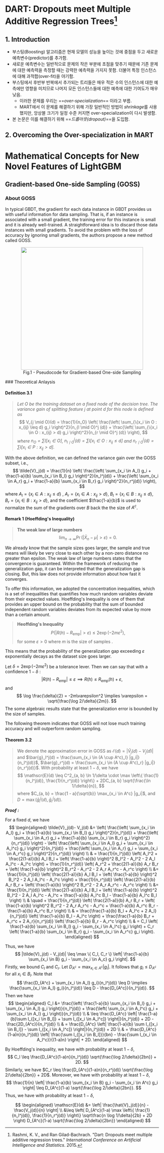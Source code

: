 # **DART: Dropouts meet Multiple Additive Regression Trees**[^1]



## 1. Introduction

- 부스팅(Boosting) 알고리즘은 현재 모델의 성능을 높이는 것에 중점을 두고 새로운 예측변수(predictor)를 추가함.
- 새로운 예측변수는 일반적으로 문제의 작은 부분에 초점을 맞추기 때문에 기존 문제에 대한 예측력을 측정할 때는 강력한 예측력을 가지지 못함. 더불어 특정 인스턴스에 대해 과적합(over-fit)을 야기함.
- 부스팅에서 후반부 반복에서 추가되는 트리들은 매우 적은 수의 인스턴스에 대한 예측에만 영향을 미치므로 나머지 모든 인스턴스들에 대한 예측에 대한 기여도가 매우 낮음.
  - 이러한 문제를 우리는 ==*over-specialization*== 이라고 부름.
  - MART에서 이 문제를 해결하기 위해 가장 일반적인 방법이 *shrinkage*를 사용했지만, 앙상블 크기가 일정 수준 커지면 over-specialization이 다시 발생함.
- 본 논문은 이를 해결하기 위해 ==*드롭아웃(dropout)*==을 도입함. 

## 2. Overcoming the Over-specialization in MART



[^1]: Rashmi, K. V., and Ran Gilad-Bachrach. "Dart: Dropouts meet multiple additive regression trees." *International Conference on Artificial Intelligence and Statistics*. 2015.

# Mathematical Concepts for New Novel Features of LightGBM

## Gradient-based One-side Sampling (GOSS)

### About GOSS

In typical GBDT, the gradient for each data instance in GBDT provides us with useful information for data sampling. That is, if an instance is associated with a small gradient, the training error for this instance is small and it is already well-trained. A straightforward idea is to discard those data instances with small gradients. To avoid the problem with the loss of accuracy by ignoring small gradients, the authors propose a new method called GOSS.

<center>
<figure>
<img src="D:\Study Stuffs\imgs\goss.png" width=400px class="center">
<figcaption>Fig.1 - Pseudocode for Gradient-based One-side Sampling</figcaption>
</figure>
</center>
### Theoretical Anlaysis

#### Definition 3.1

> *Let $O$ be the training dataset on a fixed node of the decision tree. The variance gain of splitting feature $j$ at point $d$ for this node is defined as*
> $$
> V_{j \mid O}(d) = \frac{1}{n_O} \left( \frac{\left( \sum_{\{x_i \in O : x_{ij} \leq d} g_i \right)^2}{n_{l \mid O}^j (d)} + \frac{\left( \sum_{\{x_i \in O : x_{ij} > d} g_i \right)^2}{n_{r \mid O}^j (d)} \right),
> $$
> *where $n_O = \sum I[x_i \in O]$, $n_{l \mid O}^j (d) = \sum I[x_i \in O : x_{ij} \leq d]$ and $n_{r \mid O}^j (d) = \sum I[x_i \in P : x_{ij} > d]$.*

With the above definition, we can defined the variance gain over the GOSS subset, i.e.,
$$
\tilde{V}_j(d) = \frac{1}{n} \left( \frac{\left( \sum_{x_i \in A_l} g_i + \frac{1-a}{b} \sum_{x_i \in B_l} g_i \right)^2}{n_l^j(d)} + \frac{\left( \sum_{x_i \in A_r} g_i + \frac{1-a}{b} \sum_{x_i \in B_r} g_i \right)^2}{n_r^j(d)} \right),
$$
where $A_l = \{ x_i \in A : x_{ij} \leq d\}$ , $A_r = \{ x_i \in A : x_{ij} > d \}$, $B_l = \{ x_i \in B : x_{ij} \leq d \}$, $B_r = \{x_i \in B : x_{ij} > d \}$, and the coefficient $\frac{1-a}{b}$ is used to normalize the sum of the gradients over $B$ back the the size of $A^c$.

#### Remark 1 (Hoeffding's Inequality)

> **The weak law of large numbers**
> $$
> \lim_{n \to \infty} \Pr \left( \left| \bar{X}_n - \mu \right| > \varepsilon \right) = 0.
> $$
>

We already know that the sample sizes goes larger, the sample and true means will likely be very close to each other by a non-zero distance no greater than epsilon. The weak law of large numbers states that the convergence is guaranteed. Within the framework of reducing the generalization gap, it can be interpreted that the generalization gap is closing. But, this law does not provide information about how fast it converges.

To offer this information, we adopted the concentration inequalities, which is a set of inequalities that quantifies how much random variables deviate from their expected values. Hoeffding's Inequality is one of them that provides an upper bound on the probability that the sum of bounded independent random variables deviates from its expected value by more than a certain amount. 

> **Heoffding's Inequality**
> $$
> P(|R(h) - R_{\text{emp}}| > \varepsilon) \leq 2 \exp(-2m\varepsilon^2),
> $$
> for some $\varepsilon > 0$ where $m​$ is the size of samples .

This means that the probability of the generalization gap exceeding $\varepsilon$ exponentially decays as the dataset size goes larger.

Let $\delta = 2 \exp (-2m \varepsilon^2)$ be a tolerance lever. Then we can say that with a confidence $1 - \delta​$ :
$$
|R(h) - R_{\text{emp}}| \leq \varepsilon \implies R(h) \leq R_{\text{emp}}(h) + \varepsilon,
$$
and
$$
\log \frac{\delta}{2} = -2m\varepsilon^2 \implies \varepsilon = \sqrt{\frac{\log 2/\delta}{2m}}.
$$
The some algebraic results state that the generalization error is bounded by the size of samples.

The following theorem indicates that GOSS will not lose much training accuracy and will outperform random sampling.

#### Theorem 3.2

> We denote the approximation error in GOSS as $\mathscr{E}(d) = \left| \tilde{V}_j(d) - V_j(d) \right|$ and $\bar{g}_l^j(d) = \frac{\sum_{x_i \in (A \cup A^c)_l} |g_i|}{n_l^j(d)}$, $\bar{g}_r^j(d) = \frac{\sum_{x_i \in (A \cup A^c)_r} |g_i|}{n_r^j(d)}$. With probability at least $1 - \delta$, we have
> $$
> \mathscr{E}(d) \leq C^2_{a, b} \ln 1/\delta \cdot \max \left\{ \frac{1}{n_l^j(d)}, \frac{1}{n_r^j(d)} \right\} + 2DC_{a, b} \sqrt{\frac{\ln 1/\delta}{n}},
> $$
> where $C_{a, b} = \frac{1 - a}{\sqrt{b}} \max_{x_i \in A^c} |g_i|$, and $D = \max(\bar{g}_l^j(d), \bar{g}_r^j(d))$.

***Proof :***

For a fixed $d$, we have
$$
\begin{aligned}
\tilde{V}_j(d)- V_j(d) &= \left( \frac{\left( \sum_{x_i \in A_l} g_i + \frac{1-a}{b} \sum_{x_i \in B_l} g_i \right)^2}{n_l^j(d)} + \frac{\left( \sum_{x_i \in A_r} g_i + \frac{1-a}{b} \sum_{x_i \in B_r} g_i \right)^2}{n_r^j(d)} \right) - \left( \frac{\left( \sum_{x_i \in A_l} g_i + \sum_{x_i \in A_l^c} g_i \right)^2}{n_l^j(d)}  + \frac{\left( \sum_{x_i \in A_r} g_i + \sum_{x_i \in A_r^c} g_i \right)^2}{n_r^j(d)} \right) \\
& = \frac{1}{n_l^j(d)} \left( A_l^2 + \frac{2(1-a)}{b} A_l B_l + \left( \frac{1-a}{b} \right)^2 B_l^2 - A_l^2 - 2 A_l A_l^c - A_l^c \right) + \frac{1}{n_r^j(d)} \left( A_r^2 + \frac{2(1-a)}{b} A_r B_r + \left( \frac{1-a}{b} \right)^2 B_r^2 - A_r^2 - 2 A_r A_r^c - A_r^c \right) \\ 
&= \frac{1}{n_l^j(d)} \left( \frac{2(1-a)}{b} A_l B_l + \left( \frac{1-a}{b} \right)^2 B_l^2 - 2 A_l A_l^c - A_l^c \right) + \frac{1}{n_r^j(d)} \left( \frac{2(1-a)}{b} A_r B_r + \left( \frac{1-a}{b} \right)^2 B_r^2 - 2 A_r A_r^c - A_r^c \right) \\ 
&= \frac{1}{n_l^j(d)} \left( \frac{2(1-a)}{b} A_l B_l + \left( \frac{1-a}{b} \right)^2 B_l^2 - 2 A_l A_l^c - A_l^c + \frac{1-a}{b} A_l^c B_l - \frac{1-a}{b} A_l^c B_l \right) \\ & \quad + \frac{1}{n_r^j(d)} \left( \frac{2(1-a)}{b} A_r B_r + \left( \frac{1-a}{b} \right)^2 B_r^2 - 2 A_r A_r^c - A_r^c + \frac{1-a}{b} A_r^c B_r - \frac{1-a}{b} A_r^c B_r \right) \\ 
& = \frac{\frac{1-a}{b} B_l + A_l^c + 2 A_l}{n_l^j(d)} \left( \frac{1-a}{b} B_l - A_l^c \right) + \frac{\frac{1-a}{b} B_r + A_r^c + 2 A_r}{n_r^j(d)} \left( \frac{1-a}{b} B_r - A_r^c \right) \\
& = C_l \left( \frac{1-a}{b} \sum_{x_i \in B_l} g_i  - \sum_{x_i \in A_l^c} g_i \right) + C_r \left( \frac{1-a}{b} \sum_{x_i \in B_r} g_i  - \sum_{x_i \in A_r^c} g_i \right).
\end{aligned}
$$

Thus, we have
$$
|\tilde{V}_j(d) - V_j(d)| \leq \max \{ C_l, C_r \} \left| \frac{1-a}{b} \sum_{x_i \in B} g_i - \sum_{x_i \in A_c} g_i \right|.
$$
Firstly, we bound $C_l$ and $C_r$. Let $D_{A^c} = \max_{x_i \in A^c} |g_i|$. It follows that $g_i \leq D_{A^c}$ for all $x_i \in B_l$. Note that 
$$
\frac{D_{A^c} + \sum_{x_i \in A_l} g_i}{n_l^j(d)} \leq D \implies \frac{\sum_{x_i \in A_l} g_i}{n_l^j(d)} \leq D - \frac{D_{A^c}}{n_l^j(d)}.
$$
Then we have
$$
\begin{aligned}
C_l &= \frac{\left( \frac{1-a}{b} \sum_{x_i \in B_l} g_i + \sum_{x_i \in A_l} g_i \right)}{n_l^j(d)} + \frac{\left( \sum_{x_i \in A_l^c} g_i + \sum_{x_i \in A_l} g_i \right)}{n_l^j(d)} \\ 
& \leq \frac{D_{A^c} \left| \frac{1-a}{b}\sum I_{[x_i \in B_l]} + \sum I_{[x_i \in A_l^c]} \right|}{n_l^j(d)} + 2D - \frac{2D_{A^c}}{n_l^j(d)} \\
& = \frac{D_{A^c} \left| \frac{1-a}{b} \sum I_{[x_i \in B_l]} - \sum I_{[x_i \in A_l^c]} \right|}{n_l^j(d)} + 2D \\
& = \frac{D_{A^c} (1-a)n}{n_l^j(d)} \left| \frac{\sum I_{[x_i \in B_l]}}{bn} - \frac{\sum I_{x_i \in A_l^c}}{(1-a)n} \right| + 2D.
\end{aligned}
$$

By Hoeffding's inequality, we have with probability at least $1 - \delta$,
$$
C_l \leq \frac{D_{A^c}(1-a)n}{n_l^j(d)} \sqrt{\frac{\log 2/\delta}{2bn}} + 2D.
$$
Similarly, we have $C_r \leq \frac{D_{A^c}(1-a)n}{n_r^j(d)} \sqrt{\frac{\log 2/\delta}{2bn}} + 2D$. Moreover, we have with probability at least $1 - \delta​$,
$$
\frac{1}{n} \left| \frac{1-a}{b} \sum_{x_i \in B} g_i - \sum_{x_i \in A^c} g_i \right| \leq D_{A^c}(1-a) \sqrt{\frac{\log 2/\delta}{2bn}}.
$$
Thus, we have with probability at least $1-\delta​$,


$$
\begin{aligned}
\mathscr{E}(d) &= \left| \frac{\hat{V}_j(d)}{n} - \frac{V_j(d)}{n} \right| \\
&\leq \left( D_{A^c}(1-a) \max \left\{ \frac{1}{n_l^j(d)}, \frac{1}{n_r^j(d)} \right\} \sqrt\frac{n \log 1/\delta}{2b} + 2D \right) D_{A^c}(1-a) \sqrt{\frac{\log 2/\delta}{2bn}}
\end{aligned}
$$
